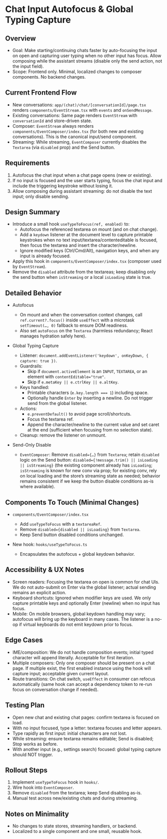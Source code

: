 # Chat Input Autofocus & Global Typing Capture

## Overview
- Goal: Make starting/continuing chats faster by auto-focusing the input on open and capturing user typing when no other input has focus. Allow composing while the assistant streams (disable only the send action, not the input field).
- Scope: Frontend only. Minimal, localized changes to composer components. No backend changes.

## Current Frontend Flow
- New conversations: `app/(chat)/chat/[conversationId]/page.tsx` renders `components/EventStream.tsx` with `events` and `onSendMessage`.
- Existing conversations: Same page renders `EventStream` with `conversationId` and store-driven state.
- Composer: `EventStream` always renders `components/EventComposer/index.tsx` (for both new and existing conversations). This is the canonical input/send component.
- Streaming: While streaming, `EventComposer` currently disables the `Textarea` (via `disabled` prop) and the Send button.

## Requirements
1. Autofocus the chat input when a chat page opens (new or existing).
2. If no input is focused and the user starts typing, focus the chat input and include the triggering keystroke without losing it.
3. Allow composing during assistant streaming: do not disable the text input; only disable sending.

## Design Summary
- Introduce a small hook `useTypeToFocus(ref, enabled)` to:
  - Autofocus the referenced textarea on mount (and on chat change).
  - Add a `keydown` listener at the document level to capture printable keystrokes when no text input/textarea/contenteditable is focused, then focus the textarea and insert the character/newline.
  - Ignore modified keys (Ctrl/Cmd/Alt), navigation keys, and when any input is already focused.
- Apply this hook in `components/EventComposer/index.tsx` (composer used by `EventStream`).
- Remove the `disabled` attribute from the textareas; keep disabling only the send button when `isStreaming` or a local `isLoading` state is true.

## Detailed Behavior
- Autofocus
  - On mount and when the conversation context changes, call `ref.current?.focus()` inside `useEffect` with a microtask `setTimeout(…, 0)` fallback to ensure DOM readiness.
  - Also set `autoFocus` on the `Textarea` (harmless redundancy; React manages hydration safely here).

- Global Typing Capture
  - Listener: `document.addEventListener('keydown', onKeyDown, { capture: true })`.
  - Guardrails:
    - Skip if `document.activeElement` is an `INPUT`, `TEXTAREA`, or an element with `contentEditable="true"`.
    - Skip if `e.metaKey || e.ctrlKey || e.altKey`.
  - Keys handled:
    - Printable characters (`e.key.length === 1`) including space.
    - Optionally handle `Enter` by inserting a newline. Do not trigger send from the global listener.
  - Actions:
    - `e.preventDefault()` to avoid page scroll/shortcuts.
    - Focus the textarea ref.
    - Append the character/newline to the current value and set caret at the end (sufficient when focusing from no selection state).
  - Cleanup: remove the listener on unmount.

- Send-Only Disable
  - `EventComposer`: Remove `disabled={…}` from `Textarea`; retain `disabled` logic on the Send button: `disabled={!message.trim() || isLoading || isStreaming}` (the existing component already has `isLoading`; `isStreaming` is known for new conv via prop; for existing conv, rely on local loading and the store’s streaming state as needed; behavior remains consistent if we keep the button disable conditions as-is where available).

## Components To Touch (Minimal Changes)
- `components/EventComposer/index.tsx`
  - Add `useTypeToFocus` with a `textareaRef`.
  - Remove `disabled={disabled || isLoading}` from `Textarea`.
  - Keep Send button disabled conditions unchanged.


- New hook: `hooks/useTypeToFocus.ts`
  - Encapsulates the autofocus + global keydown behavior.

## Accessibility & UX Notes
- Screen readers: Focusing the textarea on open is common for chat UIs. We do not auto-submit on Enter via the global listener; actual sending remains an explicit action.
- Keyboard shortcuts: Ignored when modifier keys are used. We only capture printable keys and optionally Enter (newline) when no input has focus.
- Mobile: On mobile browsers, global keydown handling may vary; autofocus will bring up the keyboard in many cases. The listener is a no-op if virtual keyboards do not emit keydown prior to focus.

## Edge Cases
- IME/composition: We do not handle composition events; initial typed character will append literally. Acceptable for first iteration.
- Multiple composers: Only one composer should be present on a chat page. If multiple exist, the first enabled instance using the hook will capture input; acceptable given current layout.
- Route transitions: On chat switch, `useEffect` in consumer can refocus automatically (same hook can accept a dependency token to re-run focus on conversation change if needed).

## Testing Plan
- Open new chat and existing chat pages: confirm textarea is focused on load.
- With no input focused, type a letter: textarea focuses and letter appears.
- Type rapidly as first input: initial characters are not lost.
- While streaming: ensure textarea remains editable; Send is disabled; Stop works as before.
- With another input (e.g., settings search) focused: global typing capture should NOT trigger.

## Rollout Steps
1. Implement `useTypeToFocus` hook in `hooks/`.
2. Wire hook into `EventComposer`.
3. Remove `disabled` from the textarea; keep Send disabling as-is.
4. Manual test across new/existing chats and during streaming.

## Notes on Minimality
- No changes to state stores, streaming handlers, or backend.
- Localized to a single component and one small, reusable hook.
